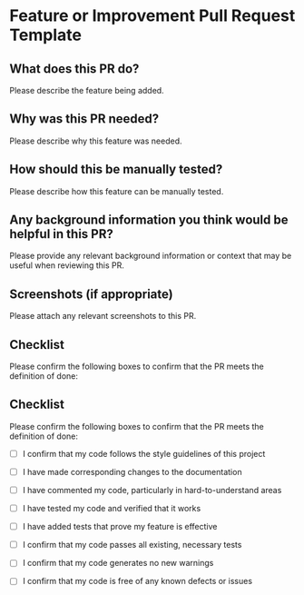 # Feature or Improvement Pull Request Template

## What does this PR do?

Please describe the feature being added.

## Why was this PR needed?

Please describe why this feature was needed.

## How should this be manually tested?

Please describe how this feature can be manually tested.

## Any background information you think would be helpful in this PR?

Please provide any relevant background information or context that may be useful when reviewing this PR.

## Screenshots (if appropriate)

Please attach any relevant screenshots to this PR.

## Checklist

Please confirm the following boxes to confirm that the PR meets the definition of done:

## Checklist

Please confirm the following boxes to confirm that the PR meets the definition of done:

- [ ] I confirm that my code follows the style guidelines of this project
- [ ] I have made corresponding changes to the documentation
- [ ] I have commented my code, particularly in hard-to-understand areas

- [ ] I have tested my code and verified that it works
- [ ] I have added tests that prove my feature is effective
- [ ] I confirm that my code passes all existing, necessary tests

- [ ] I confirm that my code generates no new warnings
- [ ] I confirm that my code is free of any known defects or issues
